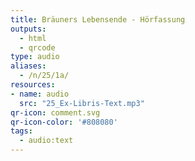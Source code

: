 ```yaml
---
title: Bräuners Lebensende - Hörfassung
outputs:
  - html
  - qrcode
type: audio
aliases:
  - /n/25/1a/
resources:
- name: audio
  src: "25_Ex-Libris-Text.mp3"
qr-icon: comment.svg
qr-icon-color: '#808080'
tags:
  - audio:text
---
```

